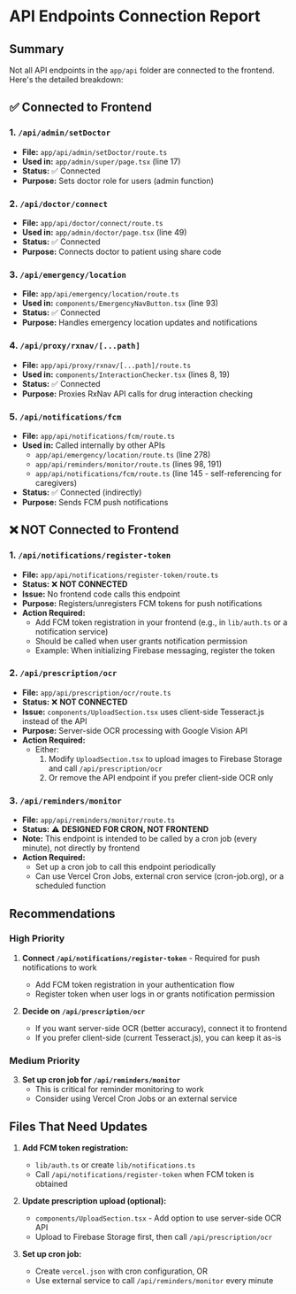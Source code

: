 # API Endpoints Connection Report

## Summary
Not all API endpoints in the `app/api` folder are connected to the frontend. Here's the detailed breakdown:

## ✅ Connected to Frontend

### 1. `/api/admin/setDoctor`
- **File:** `app/api/admin/setDoctor/route.ts`
- **Used in:** `app/admin/super/page.tsx` (line 17)
- **Status:** ✅ Connected
- **Purpose:** Sets doctor role for users (admin function)

### 2. `/api/doctor/connect`
- **File:** `app/api/doctor/connect/route.ts`
- **Used in:** `app/admin/doctor/page.tsx` (line 49)
- **Status:** ✅ Connected
- **Purpose:** Connects doctor to patient using share code

### 3. `/api/emergency/location`
- **File:** `app/api/emergency/location/route.ts`
- **Used in:** `components/EmergencyNavButton.tsx` (line 93)
- **Status:** ✅ Connected
- **Purpose:** Handles emergency location updates and notifications

### 4. `/api/proxy/rxnav/[...path]`
- **File:** `app/api/proxy/rxnav/[...path]/route.ts`
- **Used in:** `components/InteractionChecker.tsx` (lines 8, 19)
- **Status:** ✅ Connected
- **Purpose:** Proxies RxNav API calls for drug interaction checking

### 5. `/api/notifications/fcm`
- **File:** `app/api/notifications/fcm/route.ts`
- **Used in:** Called internally by other APIs
  - `app/api/emergency/location/route.ts` (line 278)
  - `app/api/reminders/monitor/route.ts` (lines 98, 191)
  - `app/api/notifications/fcm/route.ts` (line 145 - self-referencing for caregivers)
- **Status:** ✅ Connected (indirectly)
- **Purpose:** Sends FCM push notifications

## ❌ NOT Connected to Frontend

### 1. `/api/notifications/register-token`
- **File:** `app/api/notifications/register-token/route.ts`
- **Status:** ❌ **NOT CONNECTED**
- **Issue:** No frontend code calls this endpoint
- **Purpose:** Registers/unregisters FCM tokens for push notifications
- **Action Required:** 
  - Add FCM token registration in your frontend (e.g., in `lib/auth.ts` or a notification service)
  - Should be called when user grants notification permission
  - Example: When initializing Firebase messaging, register the token

### 2. `/api/prescription/ocr`
- **File:** `app/api/prescription/ocr/route.ts`
- **Status:** ❌ **NOT CONNECTED**
- **Issue:** `components/UploadSection.tsx` uses client-side Tesseract.js instead of the API
- **Purpose:** Server-side OCR processing with Google Vision API
- **Action Required:**
  - Either:
    1. Modify `UploadSection.tsx` to upload images to Firebase Storage and call `/api/prescription/ocr`
    2. Or remove the API endpoint if you prefer client-side OCR only

### 3. `/api/reminders/monitor`
- **File:** `app/api/reminders/monitor/route.ts`
- **Status:** ⚠️ **DESIGNED FOR CRON, NOT FRONTEND**
- **Note:** This endpoint is intended to be called by a cron job (every minute), not directly by frontend
- **Action Required:**
  - Set up a cron job to call this endpoint periodically
  - Can use Vercel Cron Jobs, external cron service (cron-job.org), or a scheduled function

## Recommendations

### High Priority
1. **Connect `/api/notifications/register-token`** - Required for push notifications to work
   - Add FCM token registration in your authentication flow
   - Register token when user logs in or grants notification permission

2. **Decide on `/api/prescription/ocr`** 
   - If you want server-side OCR (better accuracy), connect it to frontend
   - If you prefer client-side (current Tesseract.js), you can keep it as-is

### Medium Priority
3. **Set up cron job for `/api/reminders/monitor`**
   - This is critical for reminder monitoring to work
   - Consider using Vercel Cron Jobs or an external service

## Files That Need Updates

1. **Add FCM token registration:**
   - `lib/auth.ts` or create `lib/notifications.ts`
   - Call `/api/notifications/register-token` when FCM token is obtained

2. **Update prescription upload (optional):**
   - `components/UploadSection.tsx` - Add option to use server-side OCR API
   - Upload to Firebase Storage first, then call `/api/prescription/ocr`

3. **Set up cron job:**
   - Create `vercel.json` with cron configuration, OR
   - Use external service to call `/api/reminders/monitor` every minute

